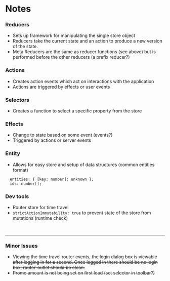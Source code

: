 # Notes
### Reducers

- Sets up framework for manipulating the single store object
- Reducers take the current state and an action to produce a new version of the state.
- Meta Reducers are the same as reducer functions (see above) but is performed before the other reducers (a prefix reducer?)

### Actions

- Creates action events which act on interactions with the application
- Actions are triggered by effects or user events

### Selectors

- Creates a function to select a specific property from the store

### Effects

- Change to state based on some event (events?)
- Triggered by actions or server events

### Entity

- Allows for easy store and setup of data structures (common entities format)

```
  entities: { [key: number]: unknown };
  ids: number[];
```

### Dev tools

- Router store for time travel
- `strictActionImmutability: true` to prevent state of the store from mutations (runtime check)

<br />
<hr />

### Minor Issues

- ~~Viewing the time travel router events, the login dialog box is viewable after logging in for a second. Once logged in there
  should be no login box, router-outlet should be clean.~~
- ~~Promo amount is not being set on first load (set selector in toolbar?)~~
